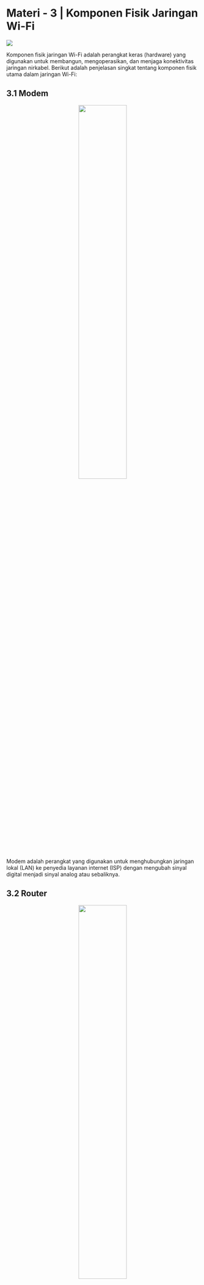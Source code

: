 # Materi - 3 | Komponen Fisik Jaringan Wi-Fi

![](https://github.com/fixploit03/Pentest-WiFi/blob/main/docs/Komponen%20Fisik%20Jaringan%20Wi-Fi/img/materi%203.jpg)

Komponen fisik jaringan Wi-Fi adalah perangkat keras (hardware) yang digunakan untuk membangun, mengoperasikan, dan menjaga konektivitas jaringan nirkabel. Berikut adalah penjelasan singkat tentang komponen fisik utama dalam jaringan Wi-Fi:

## 3.1 Modem

<div align="center">
  <img src="https://github.com/fixploit03/Pentest-WiFi/blob/main/docs/Komponen%20Fisik%20Jaringan%20Wi-Fi/img/modem.webp" width="50%" />
</div>

Modem adalah perangkat yang digunakan untuk menghubungkan jaringan lokal (LAN) ke penyedia layanan internet (ISP) dengan mengubah sinyal digital menjadi sinyal analog atau sebaliknya.

## 3.2 Router

<div align="center">
  <img src="https://github.com/fixploit03/Pentest-WiFi/blob/main/docs/Komponen%20Fisik%20Jaringan%20Wi-Fi/img/router.jpg" width="50%" />
</div>

Router adalah perangkat yang digunakan untuk menghubungkan dua atau lebih jaringan komputer, seperti menghubungkan jaringan lokal (LAN) dengan internet (WAN). Router bekerja dengan cara meneruskan (routing) data atau paket informasi dari satu jaringan ke jaringan lain berdasarkan alamat IP tujuan.

## 3.3 Switch/Hub

<div align="center">
  <img src="https://github.com/fixploit03/Pentest-WiFi/blob/main/docs/Komponen%20Fisik%20Jaringan%20Wi-Fi/img/switch.jpg" width="50%">
</div>

Switch atau Hub adalah perangkat yang digunakan untuk menghubungkan beberapa perangkat dalam jaringan kabel, seperti komputer, Access Point (AP), atau router.

## 3.4 Access Point (AP)

<div align="center">
  <img src="https://github.com/fixploit03/Pentest-WiFi/blob/main/docs/Komponen%20Fisik%20Jaringan%20Wi-Fi/img/ap.jpg" width="50%" />
</div>

Access Point (AP) adalah perangkat yang memungkinkan perangkat nirkabel, seperti laptop, ponsel, atau tablet, untuk terhubung ke jaringan komputer, biasanya melalui Wi-Fi. Access Point berfungsi sebagai titik akses yang menghubungkan perangkat nirkabel ke jaringan kabel (seperti jaringan lokal/LAN) atau ke router untuk akses internet.

## 3.5 Repeater/Extender

<div align="center">
  <img src="https://github.com/fixploit03/Pentest-WiFi/blob/main/docs/Komponen%20Fisik%20Jaringan%20Wi-Fi/img/repeater.jpeg" width="50%">
</div>

Repeater atau Extender adalah perangkat yang digunakan untuk memperluas jangkauan sinyal Wi-Fi dengan menerima dan memancarkan ulang sinyal dari Access Point (AP) atau router.

## 3.6 Antena

<div align="center">
  <img src="https://github.com/fixploit03/Pentest-WiFi/blob/main/docs/Komponen%20Fisik%20Jaringan%20Wi-Fi/img/antena.jpg" width="50%">
</div>

Antena adalah perangkat yang digunakan untuk memancarkan dan menerima sinyal radio dalam jaringan Wi-Fi.

## 3.7 Network Interface Card (NIC)

<div align="center">
  <img src="https://github.com/fixploit03/Pentest-WiFi/blob/main/docs/Komponen%20Fisik%20Jaringan%20Wi-Fi/img/nic.jpg" width="50%">
</div>

Network Interface Card (NIC) atau Wireless Adapter adalah perangkat keras yang memungkinkan komputer atau perangkat lain untuk terhubung ke jaringan, baik melalui kabel (Ethernet) maupun nirkabel (Wi-Fi). NIC berfungsi sebagai antarmuka antara perangkat dengan jaringan untuk mengirim dan menerima data.

## 3.8 Client/Station (STA)

<div align="center">
  <img src="https://github.com/fixploit03/Pentest-WiFi/blob/main/docs/Komponen%20Fisik%20Jaringan%20Wi-Fi/img/client.jpeg" width="50%" />
</div>

Client atau Station adalah perangkat yang terhubung ke jaringan nirkabel melalui Access Point (AP) untuk mengakses layanan jaringan, seperti internet atau sumber daya lokal. STA biasanya adalah perangkat pengguna akhir seperti ponsel, laptop, tablet, atau perangkat IoT yang mendukung Wi-Fi.

## 3.9 Kabel Jaringan

<div align="center">
  <img src="https://github.com/fixploit03/Pentest-WiFi/blob/main/docs/Komponen%20Fisik%20Jaringan%20Wi-Fi/img/kabel.jpeg" width="50%">
</div>

Kabel Jaringan adalah media transmisi fisik yang digunakan untuk menghubungkan perangkat jaringan seperti modem, router, switch, dan Access Point. Jenis kabel yang umum digunakan adalah kabel UTP (Unshielded Twisted Pair) kategori Cat5e, Cat6, atau Cat6a untuk koneksi Ethernet, serta kabel fiber optic untuk koneksi berkecepatan tinggi.
